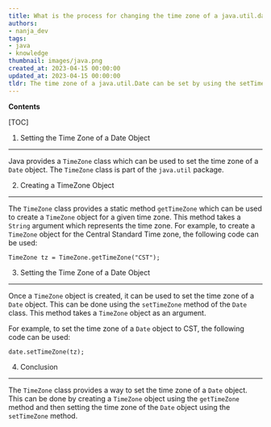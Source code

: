 ```yaml
---
title: What is the process for changing the time zone of a java.util.date object?
authors:
- nanja_dev
tags:
- java
- knowledge
thumbnail: images/java.png
created_at: 2023-04-15 00:00:00
updated_at: 2023-04-15 00:00:00
tldr: The time zone of a java.util.Date can be set by using the setTimeZone() method.
---
```


**Contents**

[TOC]

1. Setting the Time Zone of a Date Object
--------------------------------------

Java provides a `TimeZone` class which can be used to set the time zone of a `Date` object. The `TimeZone` class is part of the `java.util` package.

2. Creating a TimeZone Object
-----------------------------

The `TimeZone` class provides a static method `getTimeZone` which can be used to create a `TimeZone` object for a given time zone. This method takes a `String` argument which represents the time zone. For example, to create a `TimeZone` object for the Central Standard Time zone, the following code can be used:

`TimeZone tz = TimeZone.getTimeZone("CST");`

3. Setting the Time Zone of a Date Object
----------------------------------------

Once a `TimeZone` object is created, it can be used to set the time zone of a `Date` object. This can be done using the `setTimeZone` method of the `Date` class. This method takes a `TimeZone` object as an argument.

For example, to set the time zone of a `Date` object to CST, the following code can be used:

`date.setTimeZone(tz);`

4. Conclusion
--------------

The `TimeZone` class provides a way to set the time zone of a `Date` object. This can be done by creating a `TimeZone` object using the `getTimeZone` method and then setting the time zone of the `Date` object using the `setTimeZone` method.
